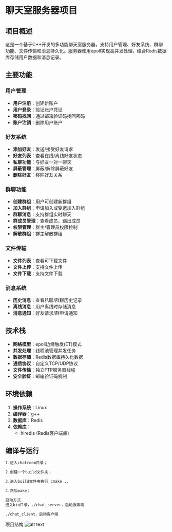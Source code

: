 # 聊天室服务器项目

## 项目概述
这是一个基于C++开发的多功能聊天室服务器，支持用户管理、好友系统、群聊功能、文件传输和消息持久化。服务器使用epoll实现高并发处理，结合Redis数据库存储用户数据和消息记录。

## 主要功能

### 用户管理
- **用户注册**：创建新账户
- **用户登录**：验证账户凭证
- **密码找回**：通过邮箱验证码找回密码
- **账户注销**：删除用户账户

### 好友系统
- **添加好友**：发送/接受好友请求
- **好友列表**：查看在线/离线好友状态
- **私聊功能**：与好友一对一聊天
- **屏蔽管理**：屏蔽/解除屏蔽好友
- **删除好友**：移除好友关系

### 群聊功能
- **创建群组**：用户可创建新群组
- **加入群组**：申请加入或受邀加入群组
- **群聊消息**：支持群组实时聊天
- **群成员管理**：查看成员、踢出成员
- **权限管理**：群主/管理员权限控制
- **解散群组**：群主解散群组

### 文件传输
- **文件列表**：查看可下载文件
- **文件上传**：支持文件上传
- **文件下载**：支持文件下载

### 消息系统
- **历史消息**：查看私聊/群聊历史记录
- **离线消息**：用户离线时存储消息
- **消息通知**：好友请求/群申请通知

## 技术栈
- **网络模型**：epoll边缘触发(ET)模式
- **并发处理**：线程池管理并发任务
- **数据存储**：Redis数据库持久化数据
- **通信协议**：自定义TCP/UDP协议
- **文件传输**：独立FTP服务器线程
- **安全验证**：邮箱验证码机制

## 环境依赖
1. **操作系统**：Linux 
2. **编译器**：g++ 
3. **数据库**：Redis 
4. **依赖库**：
   - hiredis (Redis客户端库)

## 编译与运行

```bash
1.进入chatroom目录；

2.创建一个build文件夹；

3.进入build文件夹执行 cmake ..

4.然后make；

启动方式
进入bin目录，./chat_server，启动服务端  

./chat_client，启动客户端
```
项目结构
![alt text](image.png)

